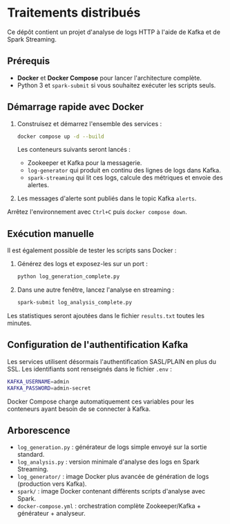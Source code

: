 # Traitements distribués

Ce dépôt contient un projet d'analyse de logs HTTP à l'aide de Kafka et de Spark Streaming.

## Prérequis

- **Docker** et **Docker&nbsp;Compose** pour lancer l'architecture complète.
- Python 3 et `spark-submit` si vous souhaitez exécuter les scripts seuls.

## Démarrage rapide avec Docker

1. Construisez et démarrez l'ensemble des services :

   ```bash
   docker compose up -d --build
   ```

   Les conteneurs suivants seront lancés :

   - Zookeeper et Kafka pour la messagerie.
   - `log-generator` qui produit en continu des lignes de logs dans Kafka.
   - `spark-streaming` qui lit ces logs, calcule des métriques et envoie des alertes.

2. Les messages d'alerte sont publiés dans le topic Kafka `alerts`.

Arrêtez l'environnement avec `Ctrl+C` puis `docker compose down`.

## Exécution manuelle

Il est également possible de tester les scripts sans Docker :

1. Générez des logs et exposez-les sur un port :

   ```bash
   python log_generation_complete.py
   ```

2. Dans une autre fenêtre, lancez l'analyse en streaming :

   ```bash
   spark-submit log_analysis_complete.py
   ```

Les statistiques seront ajoutées dans le fichier `results.txt` toutes les minutes.

## Configuration de l'authentification Kafka

Les services utilisent désormais l'authentification SASL/PLAIN en plus du SSL. Les identifiants sont renseignés dans le fichier `.env` :

```bash
KAFKA_USERNAME=admin
KAFKA_PASSWORD=admin-secret
```

Docker Compose charge automatiquement ces variables pour les conteneurs ayant besoin de se connecter à Kafka.

## Arborescence

- `log_generation.py` : générateur de logs simple envoyé sur la sortie standard.
- `log_analysis.py` : version minimale d'analyse des logs en Spark Streaming.
- `log_generator/` : image Docker plus avancée de génération de logs (production vers Kafka).
- `spark/` : image Docker contenant différents scripts d'analyse avec Spark.
- `docker-compose.yml` : orchestration complète Zookeeper/Kafka + générateur + analyseur.

